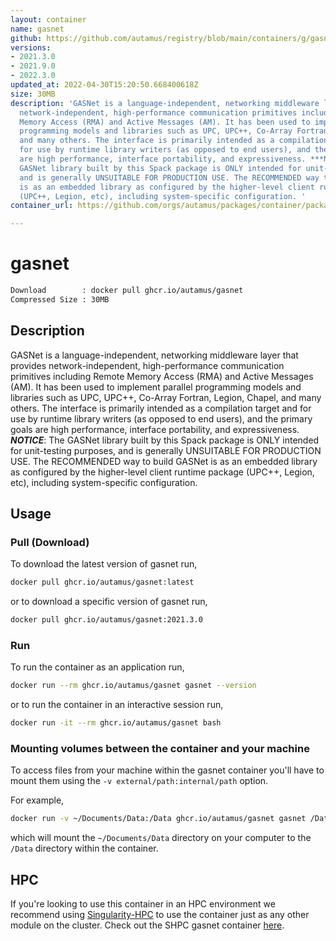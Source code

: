 ```yaml
---
layout: container
name: gasnet
github: https://github.com/autamus/registry/blob/main/containers/g/gasnet/spack.yaml
versions:
- 2021.3.0
- 2021.9.0
- 2022.3.0
updated_at: 2022-04-30T15:20:50.668400618Z
size: 30MB
description: 'GASNet is a language-independent, networking middleware layer that provides
  network-independent, high-performance communication primitives including Remote
  Memory Access (RMA) and Active Messages (AM). It has been used to implement parallel
  programming models and libraries such as UPC, UPC++, Co-Array Fortran, Legion, Chapel,
  and many others. The interface is primarily intended as a compilation target and
  for use by runtime library writers (as opposed to end users), and the primary goals
  are high performance, interface portability, and expressiveness. ***NOTICE***: The
  GASNet library built by this Spack package is ONLY intended for unit-testing purposes,
  and is generally UNSUITABLE FOR PRODUCTION USE. The RECOMMENDED way to build GASNet
  is as an embedded library as configured by the higher-level client runtime package
  (UPC++, Legion, etc), including system-specific configuration. '
container_url: https://github.com/orgs/autamus/packages/container/package/gasnet

---
```

# gasnet
```bash 
Download        : docker pull ghcr.io/autamus/gasnet
Compressed Size : 30MB
```

## Description
GASNet is a language-independent, networking middleware layer that provides network-independent, high-performance communication primitives including Remote Memory Access (RMA) and Active Messages (AM). It has been used to implement parallel programming models and libraries such as UPC, UPC++, Co-Array Fortran, Legion, Chapel, and many others. The interface is primarily intended as a compilation target and for use by runtime library writers (as opposed to end users), and the primary goals are high performance, interface portability, and expressiveness. ***NOTICE***: The GASNet library built by this Spack package is ONLY intended for unit-testing purposes, and is generally UNSUITABLE FOR PRODUCTION USE. The RECOMMENDED way to build GASNet is as an embedded library as configured by the higher-level client runtime package (UPC++, Legion, etc), including system-specific configuration. 

## Usage
### Pull (Download)
To download the latest version of gasnet run,

```bash
docker pull ghcr.io/autamus/gasnet:latest
```

or to download a specific version of gasnet run,

```bash
docker pull ghcr.io/autamus/gasnet:2021.3.0
```
### Run
To run the container as an application run,
```bash
docker run --rm ghcr.io/autamus/gasnet gasnet --version
```

or to run the container in an interactive session run,
```bash
docker run -it --rm ghcr.io/autamus/gasnet bash
```

### Mounting volumes between the container and your machine
To access files from your machine within the gasnet container you'll have to mount them using the `-v external/path:internal/path` option.

For example,
```bash
docker run -v ~/Documents/Data:/Data ghcr.io/autamus/gasnet gasnet /Data/myData.csv
```
which will mount the `~/Documents/Data` directory on your computer to the `/Data` directory within the container.

## HPC
If you're looking to use this container in an HPC environment we recommend using [Singularity-HPC](https://singularity-hpc.readthedocs.io) to use the container just as any other module on the cluster. Check out the SHPC gasnet container [here](https://singularityhub.github.io/singularity-hpc/r/ghcr.io-autamus-gasnet/).